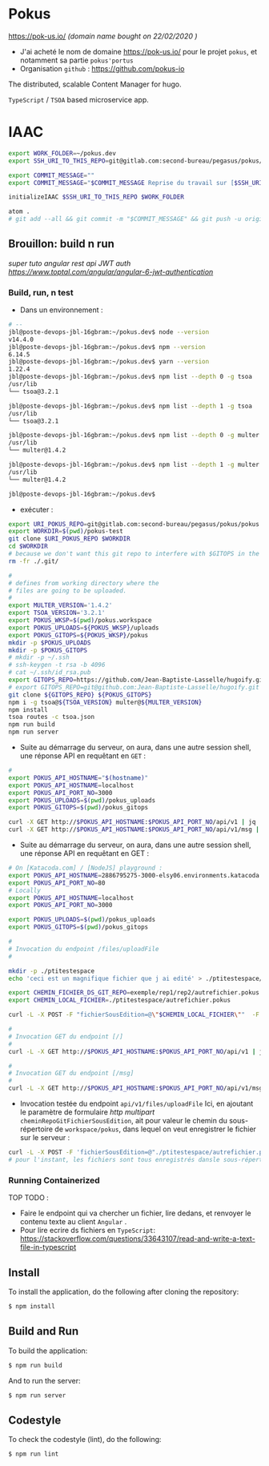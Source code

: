 # Pokus

https://pok-us.io/ _(domain name bought on 22/02/2020 )_
* J'ai acheté le nom de domaine https://pok-us.io/ pour le projet `pokus`, et notamment sa partie `pokus'portus`
* Organisation `github` : https://github.com/pokus-io

The distributed, scalable Content Manager for hugo.

`TypeScript` / `TSOA` based microservice app.

# IAAC

```bash
export WORK_FOLDER=~/pokus.dev
export SSH_URI_TO_THIS_REPO=git@gitlab.com:second-bureau/pegasus/pokus/pokus.git

export COMMIT_MESSAGE=""
export COMMIT_MESSAGE="$COMMIT_MESSAGE Reprise du travail sur [$SSH_URI_TO_THIS_REPO]"

initializeIAAC $SSH_URI_TO_THIS_REPO $WORK_FOLDER

atom .
# git add --all && git commit -m "$COMMIT_MESSAGE" && git push -u origin master

```

## Brouillon: build n run

_super tuto angular rest api JWT auth https://www.toptal.com/angular/angular-6-jwt-authentication_


### Build, run, n test

* Dans un environnement :

```bash
# --
jbl@poste-devops-jbl-16gbram:~/pokus.dev$ node --version
v14.4.0
jbl@poste-devops-jbl-16gbram:~/pokus.dev$ npm --version
6.14.5
jbl@poste-devops-jbl-16gbram:~/pokus.dev$ yarn --version
1.22.4
jbl@poste-devops-jbl-16gbram:~/pokus.dev$ npm list --depth 0 -g tsoa
/usr/lib
└── tsoa@3.2.1

jbl@poste-devops-jbl-16gbram:~/pokus.dev$ npm list --depth 1 -g tsoa
/usr/lib
└── tsoa@3.2.1

jbl@poste-devops-jbl-16gbram:~/pokus.dev$ npm list --depth 0 -g multer
/usr/lib
└── multer@1.4.2

jbl@poste-devops-jbl-16gbram:~/pokus.dev$ npm list --depth 1 -g multer
/usr/lib
└── multer@1.4.2

jbl@poste-devops-jbl-16gbram:~/pokus.dev$

```

* exécuter :

```bash
export URI_POKUS_REPO=git@gitlab.com:second-bureau/pegasus/pokus/pokus.git
export WORKDIR=$(pwd)/pokus-test
git clone $URI_POKUS_REPO $WORKDIR
cd $WORKDIR
# because we don't want this git repo to interfere with $GITOPS in the workpsace
rm -fr ./.git/

#
# defines from working directory where the
# files are going to be uploaded.
#
export MULTER_VERSION='1.4.2'
export TSOA_VERSION='3.2.1'
export POKUS_WKSP=$(pwd)/pokus.workspace
export POKUS_UPLOADS=${POKUS_WKSP}/uploads
export POKUS_GITOPS=${POKUS_WKSP}/pokus
mkdir -p $POKUS_UPLOADS
mkdir -p $POKUS_GITOPS
# mkdir -p ~/.ssh
# ssh-keygen -t rsa -b 4096
# cat ~/.ssh/id_rsa.pub
export GITOPS_REPO=https://github.com/Jean-Baptiste-Lasselle/hugoify.git
# export GITOPS_REPO=git@github.com:Jean-Baptiste-Lasselle/hugoify.git
git clone ${GITOPS_REPO} ${POKUS_GITOPS}
npm i -g tsoa@${TSOA_VERSION} multer@${MULTER_VERSION}
npm install
tsoa routes -c tsoa.json
npm run build
npm run server
```

* Suite au démarrage du serveur, on aura, dans une autre session shell, une réponse API en requêtant en `GET` :

```bash
#
export POKUS_API_HOSTNAME="$(hostname)"
export POKUS_API_HOSTNAME=localhost
export POKUS_API_PORT_NO=3000
export POKUS_UPLOADS=$(pwd)/pokus_uploads
export POKUS_GITOPS=$(pwd)/pokus_gitops

curl -X GET http://$POKUS_API_HOSTNAME:$POKUS_API_PORT_NO/api/v1 | jq .
curl -X GET http://$POKUS_API_HOSTNAME:$POKUS_API_PORT_NO/api/v1/msg | jq .

```

* Suite au démarrage du serveur, on aura, dans une autre session shell, une réponse API en requêtant en GET :

```bash
# On [Katacoda.com] / [NodeJS] playground :
export POKUS_API_HOSTNAME=2886795275-3000-elsy06.environments.katacoda.com
export POKUS_API_PORT_NO=80
# Locally
export POKUS_API_HOSTNAME=localhost
export POKUS_API_PORT_NO=3000

export POKUS_UPLOADS=$(pwd)/pokus_uploads
export POKUS_GITOPS=$(pwd)/pokus_gitops

#
# Invocation du endpoint /files/uploadFile
#

mkdir -p ./ptitestespace
echo 'ceci est un magnifique fichier que j ai edité' > ./ptitestespace/autrefichier.pokus

export CHEMIN_FICHIER_DS_GIT_REPO=exemple/rep1/rep2/autrefichier.pokus
export CHEMIN_LOCAL_FICHIER=./ptitestespace/autrefichier.pokus

curl -L -X POST -F "fichierSousEdition=@\"$CHEMIN_LOCAL_FICHIER\""  -F "cheminRepoGitFichierSousEdition=\"$CHEMIN_FICHIER_DS_GIT_REPO\"" http://$POKUS_API_HOSTNAME:$POKUS_API_PORT_NO/api/v1/files/uploadFile | jq .

#
# Invocation GET du endpoint [/]
#
curl -L -X GET http://$POKUS_API_HOSTNAME:$POKUS_API_PORT_NO/api/v1 | jq .

#
# Invocation GET du endpoint [/msg]
#
curl -L -X GET http://$POKUS_API_HOSTNAME:$POKUS_API_PORT_NO/api/v1/msg | jq .
```

* Invocation testée du endpoint `api/v1/files/uploadFile` Ici, en ajoutant le paramètre de formulaire _http multipart_ `cheminRepoGitFichierSousEdition`, ait pour valeur le chemin du sous-répertoire de `workspace/pokus`, dans lequel on veut enregistrer le fichier sur le serveur :

```bash
curl -L -X POST -F 'fichierSousEdition=@"./ptitestespace/autrefichier.pokus"'  -F 'cheminRepoGitFichierSousEdition="./ptitestespace/autrefichier.pokus"' http://$POKUS_API_HOSTNAME:$POKUS_API_PORT_NO/api/v1/files/uploadFile
# pour l'instant, les fichiers sont tous enregistrés dansle sous-répertoire 'workspace/pokus/subfolder1'
```

### Running Containerized

TOP TODO :

* Faire le endpoint qui va chercher un fichier, lire dedans, et renvoyer le contenu texte au client `Angular` .
* Pour lire ecrire ds fichiers en `TypeScript`: https://stackoverflow.com/questions/33643107/read-and-write-a-text-file-in-typescript


## Install

To install the application, do the following after cloning the repository:
```bash
$ npm install
```

## Build and Run
To build the application:
```bash
$ npm run build
```

And to run the server:
```bash
$ npm run server
```

## Codestyle
To check the codestyle (lint), do the following:
```bash
$ npm run lint
```
